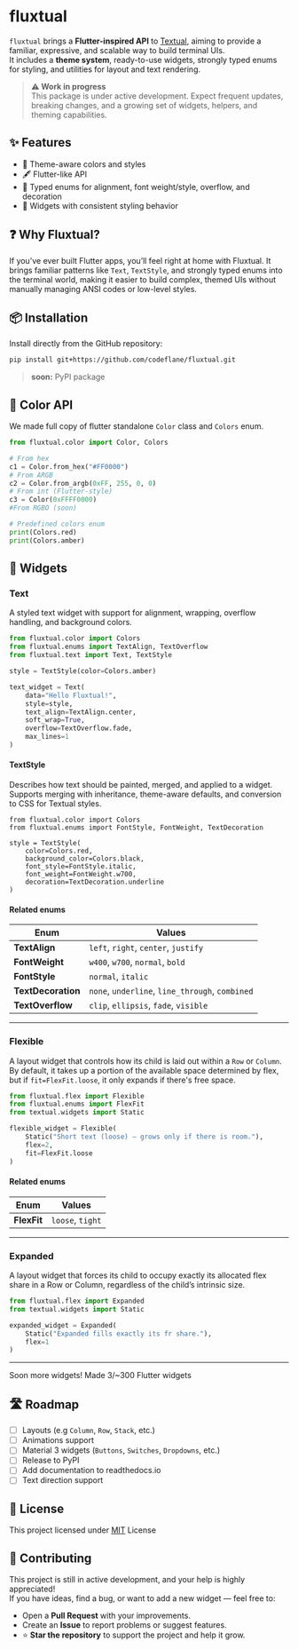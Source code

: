 # fluxtual
`fluxtual` brings a **Flutter-inspired API** to [Textual](https://github.com/Textualize/textual), aiming to provide a familiar, expressive, and scalable way to build terminal UIs.  
It includes a **theme system**, ready-to-use widgets, strongly typed enums for styling, and utilities for layout and text rendering.

> **⚠ Work in progress**  
> This package is under active development. Expect frequent updates, breaking changes, and a growing set of widgets, helpers, and theming capabilities.

## ✨ Features

- 🎨 Theme-aware colors and styles
- 🖋 Flutter-like API
- 📐 Typed enums for alignment, font weight/style, overflow, and decoration
- 🧩 Widgets with consistent styling behavior

## ❓ Why Fluxtual?
If you’ve ever built Flutter apps, you’ll feel right at home with Fluxtual.
It brings familiar patterns like `Text`, `TextStyle`, and strongly typed enums into the terminal world, making it easier to build complex, themed UIs without manually managing ANSI codes or low-level styles.

## 📦 Installation

Install directly from the GitHub repository:

```bash
pip install git+https://github.com/codeflane/fluxtual.git
```
> **soon:** PyPI package

## 🎨 Color API
We made full copy of flutter standalone `Color` class and `Colors` enum.
```python
from fluxtual.color import Color, Colors

# From hex
c1 = Color.from_hex("#FF0000")
# From ARGB
c2 = Color.from_argb(0xFF, 255, 0, 0)
# From int (Flutter-style)
c3 = Color(0xFFFF0000)
#From RGBO (soon)

# Predefined colors enum
print(Colors.red)
print(Colors.amber)
```

## 🧩 Widgets

### Text
A styled text widget with support for alignment, wrapping, overflow handling, and background colors.

```python
from fluxtual.color import Colors
from fluxtual.enums import TextAlign, TextOverflow
from fluxtual.text import Text, TextStyle

style = TextStyle(color=Colors.amber)

text_widget = Text(
    data="Hello Fluxtual!",
    style=style,
    text_align=TextAlign.center,
    soft_wrap=True,
    overflow=TextOverflow.fade,
    max_lines=1
)
```

#### TextStyle
Describes how text should be painted, merged, and applied to a widget.
Supports merging with inheritance, theme-aware defaults, and conversion to CSS for Textual styles.

```
from fluxtual.color import Colors
from fluxtual.enums import FontStyle, FontWeight, TextDecoration

style = TextStyle(
    color=Colors.red,
    background_color=Colors.black,
    font_style=FontStyle.italic,
    font_weight=FontWeight.w700,
    decoration=TextDecoration.underline
)
```

#### Related enums
| Enum               | Values                                          |
| ------------------ | ----------------------------------------------- |
| **TextAlign**      | `left`, `right`, `center`, `justify`            |
| **FontWeight**     | `w400`, `w700`, `normal`, `bold`                |
| **FontStyle**      | `normal`, `italic`                              |
| **TextDecoration** | `none`, `underline`, `line_through`, `combined` |
| **TextOverflow**   | `clip`, `ellipsis`, `fade`, `visible`           |
---

### Flexible
A layout widget that controls how its child is laid out within a `Row` or `Column`.
By default, it takes up a portion of the available space determined by flex, but if `fit=FlexFit.loose`, it only expands if there's free space.
```python
from fluxtual.flex import Flexible
from fluxtual.enums import FlexFit
from textual.widgets import Static

flexible_widget = Flexible(
    Static("Short text (loose) – grows only if there is room."),
    flex=2,
    fit=FlexFit.loose
)
```
#### Related enums
| Enum               | Values           |
| ------------------ | -----------------|
| **FlexFit**        | `loose`, `tight` |
---

### Expanded
A layout widget that forces its child to occupy exactly its allocated flex share in a Row or Column, regardless of the child’s intrinsic size.
```python
from fluxtual.flex import Expanded
from textual.widgets import Static

expanded_widget = Expanded(
    Static("Expanded fills exactly its fr share."),
    flex=1
)
```
---
Soon more widgets! Made 3/~300 Flutter widgets

## 🛣️ Roadmap
 - [ ] Layouts (e.g `Column`, `Row`, `Stack`, etc.)
 - [ ] Animations support
 - [ ] Material 3 widgets (`Buttons`, `Switches`, `Dropdowns`, etc.)
 - [ ] Release to PyPI
 - [ ] Add documentation to readthedocs.io
 - [ ] Text direction support

## 📜 License
This project licensed under [MIT](./LICENSE) License

## 🤝 Contributing

This project is still in active development, and your help is highly appreciated!  
If you have ideas, find a bug, or want to add a new widget — feel free to:

- Open a **Pull Request** with your improvements.
- Create an **Issue** to report problems or suggest features.
- ⭐ **Star the repository** to support the project and help it grow.
